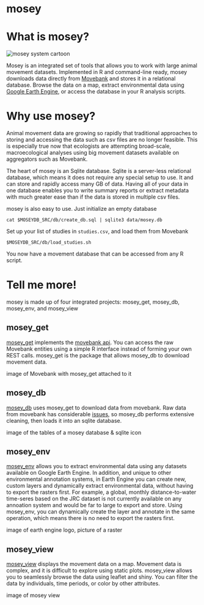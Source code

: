 # mosey

# What is mosey?

![mosey system cartoon](/mosey/assets/images/mosey_cartoon.png)

Mosey is an integrated set of tools that allows you to work with large animal movement datasets. Implemented in R and command-line ready, mosey downloads data directly from [Movebank](https://www.movebank.org) and stores it in a relational database. Browse the data on a map, extract environmental data using [Google Earth Engine](https://developers.google.com/earth-engine/datasets), or access the database in your R analysis scripts.

# Why use mosey?

Animal movement data are growing so rapidly that traditional approaches to storing and accessing the data such as csv files are no longer feasible. This is especially true now that ecologists are attempting broad-scale, macroecological analyses using big movement datasets available on aggregators such as Movebank. 

The heart of mosey is an Sqlite database. Sqlite is a server-less relational database, which means it does not require any special setup to use. It and can store and rapidly access many GB of data. Having all of your data in one database enables you to write summary reports or extract metadata with much greater ease than if the data is stored in multiple csv files.

mosey is also easy to use. Just initialize an empty database

```{bash}
cat $MOSEYDB_SRC/db/create_db.sql | sqlite3 data/mosey.db
```

Set up your list of studies in `studies.csv`, and load them from Movebank

```{bash}
$MOSEYDB_SRC/db/load_studies.sh
```

You now have a movement database that can be accessed from any R script.

# Tell me more!

mosey is made up of four integrated projects: mosey_get, mosey_db, mosey_env, and mosey_view

## mosey_get

[mosey_get](https://github.com/benscarlson/mosey_get) implements the [movebank api](https://github.com/movebank/movebank-api-doc/blob/master/movebank-api.md). You can access the raw Movebank entities using a simple R interface instead of forming your own REST calls. mosey_get is the package that allows mosey_db to download movement data.

image of Movebank with mosey_get attached to it

## mosey_db

[mosey_db](https://github.com/benscarlson/mosey_db) uses mosey_get to download data from movebank. Raw data from movebank has considerable [issues](link), so mosey_db performs extensive cleaning, then loads it into an sqlite database.

image of the tables of a mosey database & sqlite icon

## mosey_env

[mosey_env](https://github.com/benscarlson/mosey_env) allows you to extract environmental data using any datasets available on Google Earth Engine. In addition, and unique to other environmental annotation systems, in Earth Engine you can create new, custom layers and dynamically extract environmental data, without having to export the rasters first. For example, a global, monthly distance-to-water time-seres based on the JRC dataset is not currently available on any annoation system and would be far to large to export and store. Using mosey_env, you can dynamically create the layer and annotate in the same operation, which means there is no need to export the rasters first. 

image of earth engine logo, picture of a raster

## mosey_view

[mosey_view](https://github.com/benscarlson/mosey_view) displays the movement data on a map. Movement data is complex, and it is difficult to explore using static plots. mosey_view allows you to seamlessly browse the data using leaflet and shiny. You can filter the data by individuals, time periods, or color by other attributes.

image of mosey view

